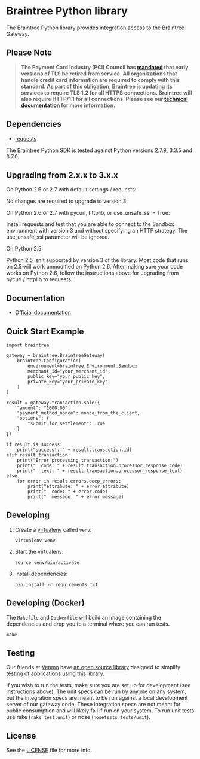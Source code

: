 # Braintree Python library

The Braintree Python library provides integration access to the Braintree Gateway.

## Please Note
> **The Payment Card Industry (PCI) Council has [mandated](https://blog.pcisecuritystandards.org/migrating-from-ssl-and-early-tls) that early versions of TLS be retired from service.  All organizations that handle credit card information are required to comply with this standard. As part of this obligation, Braintree is updating its services to require TLS 1.2 for all HTTPS connections. Braintree will also require HTTP/1.1 for all connections. Please see our [technical documentation](https://github.com/paypal/tls-update) for more information.**

## Dependencies

* [requests](http://docs.python-requests.org/en/latest/)

The Braintree Python SDK is tested against Python versions 2.7.9, 3.3.5 and 3.7.0.

## Upgrading from 2.x.x to 3.x.x

On Python 2.6 or 2.7 with default settings / requests:

No changes are required to upgrade to version 3.

On Python 2.6 or 2.7 with pycurl, httplib, or use_unsafe_ssl = True:

Install requests and test that you are able to connect to the Sandbox
environment with version 3 and without specifying an HTTP strategy.
The use_unsafe_ssl parameter will be ignored.

On Python 2.5:

Python 2.5 isn't supported by version 3 of the library.
Most code that runs on 2.5 will work unmodified on Python 2.6.
After making sure your code works on Python 2.6, follow the
instructions above for upgrading from pycurl / httplib to requests.

## Documentation

 * [Official documentation](https://developers.braintreepayments.com/ios+python/start/hello-server)

## Quick Start Example

    import braintree

    gateway = braintree.BraintreeGateway(
        braintree.Configuration(
            environment=braintree.Environment.Sandbox
            merchant_id="your_merchant_id",
            public_key="your_public_key",
            private_key="your_private_key",
        )
    )

    result = gateway.transaction.sale({
        "amount": "1000.00",
        "payment_method_nonce": nonce_from_the_client,
        "options": {
            "submit_for_settlement": True
        }
    })

    if result.is_success:
        print("success!: " + result.transaction.id)
    elif result.transaction:
        print("Error processing transaction:")
        print("  code: " + result.transaction.processor_response_code)
        print("  text: " + result.transaction.processor_response_text)
    else:
        for error in result.errors.deep_errors:
            print("attribute: " + error.attribute)
            print("  code: " + error.code)
            print("  message: " + error.message)

## Developing

1. Create a [virtualenv](https://virtualenv.pypa.io/) called `venv`:

   ```
   virtualenv venv
   ```

2. Start the virtualenv:

   ```
   source venv/bin/activate
   ```

3. Install dependencies:

   ```
   pip install -r requirements.txt
   ```

## Developing (Docker)

The `Makefile` and `Dockerfile` will build an image containing the dependencies and drop you to a terminal where you can run tests.

```
make
```

## Testing

Our friends at [Venmo](https://venmo.com) have [an open source library](https://github.com/venmo/btnamespace) designed to simplify testing of applications using this library.

If you wish to run the tests, make sure you are set up for development (see instructions above). The unit specs can be run by anyone on any system, but the integration specs are meant to be run against a local development server of our gateway code. These integration specs are not meant for public consumption and will likely fail if run on your system. To run unit tests use rake (`rake test:unit`) or nose (`nosetests tests/unit`).

## License

See the [LICENSE](LICENSE) file for more info.
